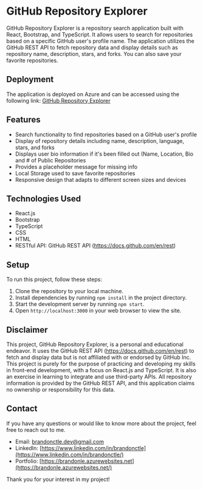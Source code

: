 # GitHub Repository Explorer

GitHub Repository Explorer is a repository search application built with React, Bootstrap, and TypeScript. It allows users to search for repositories based on a specific GitHub user's profile name. The application utilizes the GitHub REST API to fetch repository data and display details such as repository name, description, stars, and forks. You can also save your favorite repositories.

## Deployment

The application is deployed on Azure and can be accessed using the following link:
[GitHub Repository Explorer](https://githubexplorer.azurewebsites.net/)

## Features

- Search functionality to find repositories based on a GitHub user's profile
- Display of repository details including name, description, language, stars, and forks
- Displays user bio information if it's been filled out (Name, Location, Bio and # of Public Repositories
- Provides a placeholder message for missing info
- Local Storage used to save favorite repositories
- Responsive design that adapts to different screen sizes and devices

## Technologies Used

- React.js
- Bootstrap
- TypeScript
- CSS
- HTML
- RESTful API: GitHub REST API (https://docs.github.com/en/rest)

## Setup

To run this project, follow these steps:

1. Clone the repository to your local machine.
2. Install dependencies by running `npm install` in the project directory.
3. Start the development server by running `npm start`.
4. Open `http://localhost:3000` in your web browser to view the site.

## Disclaimer

This project, GitHub Repository Explorer, is a personal and educational endeavor. It uses the GitHub REST API (https://docs.github.com/en/rest) to fetch and display data but is not affiliated with or endorsed by GitHub Inc. This project is purely for the purpose of practicing and developing my skills in front-end development, with a focus on React.js and TypeScript. It is also an exercise in learning to integrate and use third-party APIs. All repository information is provided by the GitHub REST API, and this application claims no ownership or responsibility for this data.
## Contact

If you have any questions or would like to know more about the project, feel free to reach out to me.

- Email: [brandonctle.dev@gmail.com](mailto:brandonctle.dev@gmail.com)
- LinkedIn: [https://www.linkedin.com/in/brandonctle](https://www.linkedin.com/in/brandonctle/)
- Portfolio: [https://brandonle.azurewebsites.net](https://brandonle.azurewebsites.net/)

Thank you for your interest in my project!
